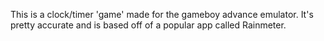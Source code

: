 This is a clock/timer 'game' made for the gameboy advance emulator. It's pretty accurate and is based off of a popular app called Rainmeter.